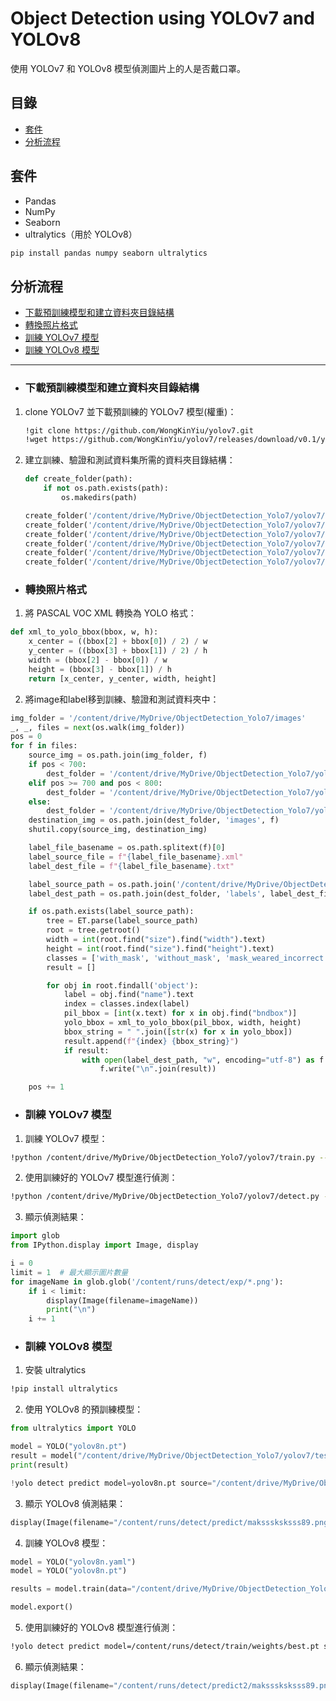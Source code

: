 # Object Detection using YOLOv7 and YOLOv8

使用 YOLOv7 和 YOLOv8 模型偵測圖片上的人是否戴口罩。

## 目錄

- [套件](#套件)
- [分析流程](#分析流程)

## 套件

- Pandas
- NumPy
- Seaborn
- ultralytics（用於 YOLOv8）

```bash
pip install pandas numpy seaborn ultralytics
```

## 分析流程

- [下載預訓練模型和建立資料夾目錄結構](#下載預訓練模型和建立資料夾目錄結構)
- [轉換照片格式](#轉換照片格式)
- [訓練 YOLOv7 模型](#訓練-yolov7-模型)
- [訓練 YOLOv8 模型](#訓練-yolov8-模型)

--- 

- ### 下載預訓練模型和建立資料夾目錄結構

1. clone YOLOv7 並下載預訓練的 YOLOv7 模型(權重)：

    ```bash
    !git clone https://github.com/WongKinYiu/yolov7.git
    !wget https://github.com/WongKinYiu/yolov7/releases/download/v0.1/yolov7-e6e.pt
    ```

2. 建立訓練、驗證和測試資料集所需的資料夾目錄結構：

    ```python
    def create_folder(path):
        if not os.path.exists(path):
            os.makedirs(path)

    create_folder('/content/drive/MyDrive/ObjectDetection_Yolo7/yolov7/train/images')
    create_folder('/content/drive/MyDrive/ObjectDetection_Yolo7/yolov7/train/labels')
    create_folder('/content/drive/MyDrive/ObjectDetection_Yolo7/yolov7/val/images')
    create_folder('/content/drive/MyDrive/ObjectDetection_Yolo7/yolov7/val/labels')
    create_folder('/content/drive/MyDrive/ObjectDetection_Yolo7/yolov7/test/images')
    create_folder('/content/drive/MyDrive/ObjectDetection_Yolo7/yolov7/test/labels')
    ```

- ### 轉換照片格式

1. 將 PASCAL VOC XML 轉換為 YOLO 格式：

```python
def xml_to_yolo_bbox(bbox, w, h):
    x_center = ((bbox[2] + bbox[0]) / 2) / w
    y_center = ((bbox[3] + bbox[1]) / 2) / h
    width = (bbox[2] - bbox[0]) / w
    height = (bbox[3] - bbox[1]) / h
    return [x_center, y_center, width, height]
```

2. 將image和label移到訓練、驗證和測試資料夾中：

```python
img_folder = '/content/drive/MyDrive/ObjectDetection_Yolo7/images'
_, _, files = next(os.walk(img_folder))
pos = 0
for f in files:
    source_img = os.path.join(img_folder, f)
    if pos < 700:
        dest_folder = '/content/drive/MyDrive/ObjectDetection_Yolo7/yolov7/train'
    elif pos >= 700 and pos < 800:
        dest_folder = '/content/drive/MyDrive/ObjectDetection_Yolo7/yolov7/val'
    else:
        dest_folder = '/content/drive/MyDrive/ObjectDetection_Yolo7/yolov7/test'
    destination_img = os.path.join(dest_folder, 'images', f)
    shutil.copy(source_img, destination_img)

    label_file_basename = os.path.splitext(f)[0]
    label_source_file = f"{label_file_basename}.xml"
    label_dest_file = f"{label_file_basename}.txt"

    label_source_path = os.path.join('/content/drive/MyDrive/ObjectDetection_Yolo7/annotations', label_source_file)
    label_dest_path = os.path.join(dest_folder, 'labels', label_dest_file)

    if os.path.exists(label_source_path):
        tree = ET.parse(label_source_path)
        root = tree.getroot()
        width = int(root.find("size").find("width").text)
        height = int(root.find("size").find("height").text)
        classes = ['with_mask', 'without_mask', 'mask_weared_incorrect']
        result = []

        for obj in root.findall('object'):
            label = obj.find("name").text
            index = classes.index(label)
            pil_bbox = [int(x.text) for x in obj.find("bndbox")]
            yolo_bbox = xml_to_yolo_bbox(pil_bbox, width, height)
            bbox_string = " ".join([str(x) for x in yolo_bbox])
            result.append(f"{index} {bbox_string}")
            if result:
                with open(label_dest_path, "w", encoding="utf-8") as f:
                    f.write("\n".join(result))

    pos += 1
```

- ### 訓練 YOLOv7 模型

1. 訓練 YOLOv7 模型：

```bash
!python /content/drive/MyDrive/ObjectDetection_Yolo7/yolov7/train.py --weights 'yolov7-e6e.pt' --data /content/drive/MyDrive/ObjectDetection_Yolo7/yolov7/data/masks.yaml --workers 1 --batch-size 4 --img 416 --cfg /content/drive/MyDrive/ObjectDetection_Yolo7/yolov7/cfg/training/yolov7-masks.yaml --name yolov7 --epochs 10
```

2. 使用訓練好的 YOLOv7 模型進行偵測：

```bash
!python /content/drive/MyDrive/ObjectDetection_Yolo7/yolov7/detect.py --weights /content/runs/train/yolov7/weights/best.pt --conf 0.4 --img-size 640 --source /content/drive/MyDrive/ObjectDetection_Yolo7/yolov7/test/images
```

3. 顯示偵測結果：

```python
import glob
from IPython.display import Image, display

i = 0
limit = 1  # 最大顯示圖片數量
for imageName in glob.glob('/content/runs/detect/exp/*.png'):
    if i < limit:
        display(Image(filename=imageName))
        print("\n")
    i += 1
```

- ### 訓練 YOLOv8 模型

1. 安裝 ultralytics

```bash
!pip install ultralytics
```

2. 使用 YOLOv8 的預訓練模型：

```python
from ultralytics import YOLO

model = YOLO("yolov8n.pt")
result = model("/content/drive/MyDrive/ObjectDetection_Yolo7/yolov7/test/images/maksssksksss89.png")
print(result)

!yolo detect predict model=yolov8n.pt source="/content/drive/MyDrive/ObjectDetection_Yolo7/yolov7/test/images/maksssksksss89.png" conf=0.3
```

3. 顯示 YOLOv8 偵測結果：

```python
display(Image(filename="/content/runs/detect/predict/maksssksksss89.png"))
```

4. 訓練 YOLOv8 模型：

```python
model = YOLO("yolov8n.yaml")
model = YOLO("yolov8n.pt")

results = model.train(data="/content/drive/MyDrive/ObjectDetection_Yolo7/yolov7/data/masks.yaml", epochs=1, imgsz=512, batch=4, verbose=True, device='gpu')

model.export()
```

5. 使用訓練好的 YOLOv8 模型進行偵測：

```bash
!yolo detect predict model=/content/runs/detect/train/weights/best.pt source="/content/drive/MyDrive/ObjectDetection_Yolo7/yolov7/test/images/maksssksksss89.png" conf=0.4
```

6. 顯示偵測結果：

```python
display(Image(filename="/content/runs/detect/predict2/maksssksksss89.png"))
```
